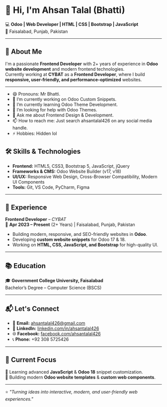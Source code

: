 # 👋 Hi, I'm Ahsan Talal (Bhatti) 

💻 **Odoo | Web Developer | HTML | CSS | Bootstrap | JavaScript**  
📍 Faisalabad, Punjab, Pakistan  

---

## 🚀 About Me
I'm a passionate **Frontend Developer** with 2+ years of experience in **Odoo website development** and modern frontend technologies.  
Currently working at **CYBAT** as a **Frontend Developer**, where I build **responsive, user-friendly, and performance-optimized** websites.

---

- 😄 Pronouns: Mr Bhatti.
- 🔭 I’m currently working on Odoo Custom Snippets.
- 🌱 I’m currently learning Odoo Theme Development.
- 🤔 I’m looking for help with Odoo Themes.
- 💬 Ask me about Frontend Design & Development.
- 📫 How to reach me: Just search ahsantalal426 on any social media handle.
- ⚡ Hobbies: Hidden lol


## 🛠 Skills & Technologies

- **Frontend:** HTML5, CSS3, Bootstrap 5, JavaScript, jQuery  
- **Frameworks & CMS:** Odoo Website Builder (v17, v18)  
- **UI/UX:** Responsive Web Design, Cross-Browser Compatibility, Modern UI Components  
- **Tools:** Git, VS Code, PyCharm, Figma

---

## 💼 Experience

**Frontend Developer** – *CYBAT*  
📅 **Apr 2023 – Present** (2+ Years) | Faisalabad, Punjab, Pakistan  
- Building modern, responsive, and SEO-friendly websites in **Odoo**.  
- Developing **custom website snippets** for Odoo 17 & 18.  
- Working on **HTML, CSS, JavaScript, and Bootstrap** for high-quality UI.  

---

## 📚 Education

🎓 **Government College University, Faisalabad**  
Bachelor’s Degree – Computer Science (BSCS)  

---

## 📬 Let's Connect

- 📧 **Email:** [ahsantalal426@gmail.com](mailto:ahsantalal426@gmail.com)  
- 💼 **LinkedIn:** [linkedin.com/in/ahsantalal426](https://www.linkedin.com/in/ahsantalal426)  
- 🌐 **Facebook:** [facebook.com/ahsantalal426](https://www.facebook.com/ahsantalal426)  
- 📞 **Phone:** +92 308 5725426  

---

## 📌 Current Focus
🌱 Learning advanced **JavaScript** & **Odoo 18** snippet customization.  
🚀 Building modern **Odoo website templates** & **custom web components**.  

---

⭐ *"Turning ideas into interactive, modern, and user-friendly web experiences."*


<!--
**ahsantalal426/ahsantalal426** is a ✨ _special_ ✨ repository because its `README.md` (this file) appears on your GitHub profile.

Here are some ideas to get you started:
-->

